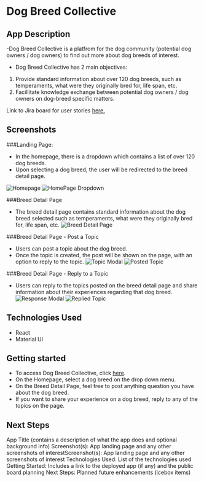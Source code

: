 # Dog Breed Collective

## App Description

-Dog Breed Collective is a platfrom for the dog community (potential dog owners / dog owners) to find out more about dog breeds of interest.

- Dog Breed Collective has 2 main objectives:

1. Provide standard information about over 120 dog breeds, such as temperaments, what were they originally bred for, life span, etc.
2. Facillitate knowledge exchange between potential dog owners / dog owners on dog-breed specific matters.

Link to Jira board for user stories [here.](https://thisisanita.atlassian.net/jira/software/projects/DBC/boards/1?assignee=5f43392cfcaf93003be71315)

## Screenshots

###Landing Page:

- In the homepage, there is a dropdown which contains a list of over 120 dog breeds.
- Upon selecting a dog breed, the user will be redirected to the breed detail page.

![Homepage](/src/images/Frame1.png)
![HomePage Dropdown](/src/images/Frame2.png)

###Breed Detail Page

- The breed detail page contains standard information about the dog breed selected such as temperaments, what were they originally bred for, life span, etc.
  ![Breed Detail Page](/src/images/Frame3.png)

###Breed Detail Page - Post a Topic

- Users can post a topic about the dog breed.
- Once the topic is created, the post will be shown on the page, with an option to reply to the topic.
  ![Topic Modal](/src/images/Frame4.png)
  ![Posted Topic](/src/images/Frame5.png)

###Breed Detail Page - Reply to a Topic

- Users can reply to the topics posted on the breed detail page and share information about their experiences regarding that dog breed.
  ![Response Modal](/src/images/Frame6.png)
  ![Replied Topic](/src/images/Frame7.png)

## Technologies Used

- React
- Material UI

## Getting started

- To access Dog Breed Collective, click [here](https://dogbreedcollective.vercel.app/).
- On the Homepage, select a dog breed on the drop down menu.
- On the Breed Detail Page, feel free to post anything question you have about the dog breed.
- If you want to share your experience on a dog breed, reply to any of the topics on the page.

## Next Steps

App Title (contains a description of what the app does and optional background info)
Screenshot(s): App landing page and any other screenshots of interestScreenshot(s): App landing page and any other screenshots of interest
Technologies Used: List of the technologies used
Getting Started: Includes a link to the deployed app (if any) and the public board planning
Next Steps: Planned future enhancements (icebox items)
